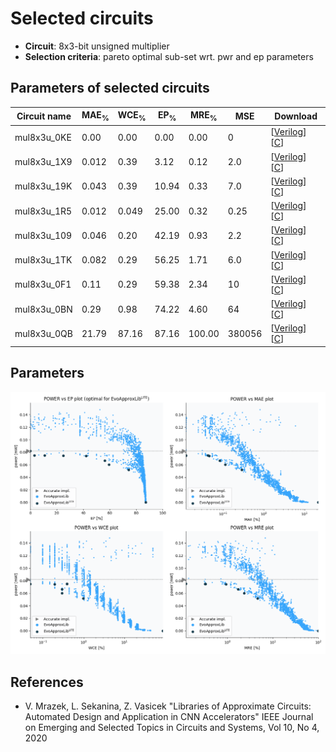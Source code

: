 
Selected circuits
===================
 - **Circuit**: 8x3-bit unsigned multiplier
 - **Selection criteria**: pareto optimal sub-set wrt. pwr and ep parameters

Parameters of selected circuits
----------------------------

| Circuit name | MAE<sub>%</sub> | WCE<sub>%</sub> | EP<sub>%</sub> | MRE<sub>%</sub> | MSE | Download |
| --- |  --- | --- | --- | --- | --- | --- | 
| mul8x3u_0KE | 0.00 | 0.00 | 0.00 | 0.00 | 0 |  [[Verilog](mul8x3u_0KE.v)]  [[C](mul8x3u_0KE.c)] |
| mul8x3u_1X9 | 0.012 | 0.39 | 3.12 | 0.12 | 2.0 |  [[Verilog](mul8x3u_1X9.v)]  [[C](mul8x3u_1X9.c)] |
| mul8x3u_19K | 0.043 | 0.39 | 10.94 | 0.33 | 7.0 |  [[Verilog](mul8x3u_19K.v)]  [[C](mul8x3u_19K.c)] |
| mul8x3u_1R5 | 0.012 | 0.049 | 25.00 | 0.32 | 0.25 |  [[Verilog](mul8x3u_1R5.v)]  [[C](mul8x3u_1R5.c)] |
| mul8x3u_109 | 0.046 | 0.20 | 42.19 | 0.93 | 2.2 |  [[Verilog](mul8x3u_109.v)]  [[C](mul8x3u_109.c)] |
| mul8x3u_1TK | 0.082 | 0.29 | 56.25 | 1.71 | 6.0 |  [[Verilog](mul8x3u_1TK.v)]  [[C](mul8x3u_1TK.c)] |
| mul8x3u_0F1 | 0.11 | 0.29 | 59.38 | 2.34 | 10 |  [[Verilog](mul8x3u_0F1.v)]  [[C](mul8x3u_0F1.c)] |
| mul8x3u_0BN | 0.29 | 0.98 | 74.22 | 4.60 | 64 |  [[Verilog](mul8x3u_0BN.v)]  [[C](mul8x3u_0BN.c)] |
| mul8x3u_0QB | 21.79 | 87.16 | 87.16 | 100.00 | 380056 |  [[Verilog](mul8x3u_0QB.v)]  [[C](mul8x3u_0QB.c)] |
    
Parameters
--------------
![Parameters figure](fig.png)

References
--------------
   - V. Mrazek, L. Sekanina, Z. Vasicek "Libraries of Approximate Circuits: Automated Design and Application in CNN Accelerators" IEEE Journal on Emerging and Selected Topics in Circuits and Systems, Vol 10, No 4, 2020

             